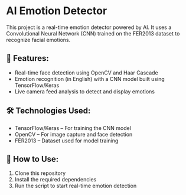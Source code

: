 # AI Emotion Detector
This project is a real-time emotion detector powered by AI. It uses a Convolutional Neural Network (CNN) trained on the FER2013 dataset to recognize facial emotions.

## 📌 Features:
- Real-time face detection using OpenCV and Haar Cascade
- Emotion recognition (in English) with a CNN model built using TensorFlow/Keras
- Live camera feed analysis to detect and display emotions
## 🛠️ Technologies Used:
- TensorFlow/Keras – For training the CNN model
- OpenCV – For image capture and face detection
- FER2013 – Dataset used for model training
## 🚀 How to Use:
1. Clone this repository
2. Install the required dependencies
3. Run the script to start real-time emotion detection
